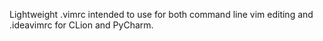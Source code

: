 Lightweight .vimrc intended to use for both command line vim editing and .ideavimrc for CLion and PyCharm.
